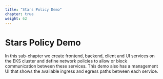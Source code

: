 ```yaml
---
title: "Stars Policy Demo"
chapter: true
weight: 62
---
```


# Stars Policy Demo

In this sub-chapter we create frontend, backend, client and UI services on the EKS cluster and define network policies to allow or block communication between these services. This demo also has a management UI that shows the available ingress and egress paths between each service.
